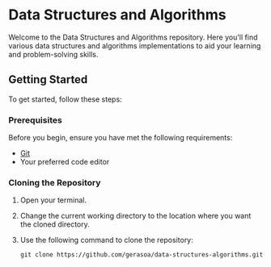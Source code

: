 # Data Structures and Algorithms

Welcome to the Data Structures and Algorithms repository. Here you'll find various data structures and algorithms implementations to aid your learning and problem-solving skills.

## Getting Started

To get started, follow these steps:

### Prerequisites

Before you begin, ensure you have met the following requirements:

- [Git](https://git-scm.com/downloads)
- Your preferred code editor

### Cloning the Repository

1. Open your terminal.

2. Change the current working directory to the location where you want the cloned directory.

3. Use the following command to clone the repository:

   ```shell
   git clone https://github.com/gerasoa/data-structures-algorithms.git
